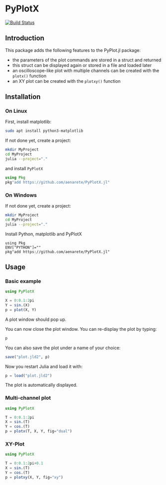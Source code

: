 # PyPlotX

[![Build Status](https://github.com/aenarete/PyPlotX.jl/actions/workflows/CI.yml/badge.svg?branch=main)](https://github.com/aenarete/PyPlotX.jl/actions/workflows/CI.yml?query=branch%3Amain)

## Introduction

This package adds the following features to the PyPlot.jl package:

- the parameters of the plot commands are stored in a struct and returned
- this struct can be displayed again or stored in a file and loaded later
- an oscilloscope-like plot with multiple channels can be created
  with the `plotx()` function
- an XY plot can be created with the `plotxy()` function

## Installation
### On Linux
First, install matplotlib:
```bash
sudo apt install python3-matplotlib
```
If not done yet, create a project:
```bash
mkdir MyProject
cd MyProject
julia --project="."
```
and install `PyPlotX`
```julia
using Pkg
pkg"add https://github.com/aenarete/PyPlotX.jl"
```

### On Windows
If not done yet, create a project:
```bash
mkdir MyProject
cd MyProject
julia --project="."
```
Install Python, matplotlib and PyPlotX
```
using Pkg
ENV["PYTHON"]=""
pkg"add https://github.com/aenarete/PyPlotX.jl"
```

## Usage

### Basic example
```julia
using PyPlotX

X = 0:0.1:2pi
Y = sin.(X)
p = plot(X, Y)
```
A plot window should pop up.

You can now close the plot window.
You can re-display the plot by typing:
```julia
p
```
You can also save the plot under a name of your choice:
```julia
save("plot.jld2", p)
```
Now you restart Julia and load it with:
```julia
p = load("plot.jld2")
```
The plot is automatically displayed.

### Multi-channel plot
```julia
using PyPlotX

T = 0:0.1:2pi
X = sin.(T)
Y = cos.(T)
p = plotx(T, X, Y, fig="dual")
```

### XY-Plot
```julia
using PyPlotX

T = 0:0.1:2pi+0.1
X = sin.(T)
Y = cos.(T)
p = plotxy(X, Y, fig="xy")
```